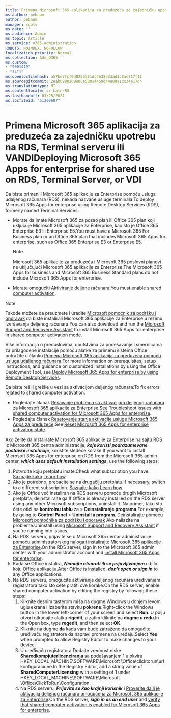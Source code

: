 ```yaml
---
title: Primena Microsoft 365 aplikacija za preduzeća za zajedničku upotrebu na RDS, Terminal serveru ili VANDI
ms.author: pebaum
author: pebaum
manager: scotv
ms.date: ''
ms.audience: Admin
ms.topic: article
ms.service: o365-administration
ROBOTS: NOINDEX, NOFOLLOW
localization_priority: Normal
ms.collection: Adm_O365
ms.custom:
- "9001419"
- "3411"
ms.openlocfilehash: a57be7fcf9d8236a51dc4b38e33ad1c2ac717f11
ms.sourcegitcommit: 2eab0980268e08a58014459d44a08a1cc34a17d4
ms.translationtype: MT
ms.contentlocale: sr-Latn-RS
ms.lasthandoff: 03/25/2021
ms.locfileid: "51200687"
---
```

# <a name="deploying-microsoft-365-apps-for-enterprise-for-shared-use-on-rds-terminal-server-or-vdi"></a><span data-ttu-id="b8b63-102">Primena Microsoft 365 aplikacija za preduzeća za zajedničku upotrebu na RDS, Terminal serveru ili VANDI</span><span class="sxs-lookup"><span data-stu-id="b8b63-102">Deploying Microsoft 365 Apps for enterprise for shared use on RDS, Terminal Server, or VDI</span></span>

<span data-ttu-id="b8b63-103">Da biste primenili Microsoft 365 aplikacije za Enterprise pomoću usluga udaljenog računara (RDS), nekada nazvane usluge terminala:</span><span class="sxs-lookup"><span data-stu-id="b8b63-103">To deploy Microsoft 365 Apps for enterprise using Remote Desktop Services (RDS), formerly named Terminal Services:</span></span>

- <span data-ttu-id="b8b63-104">Morate da imate Microsoft 365 za posao plan ili Office 365 plan koji uključuje Microsoft 365 aplikacije za Enterprise, kao što je Office 365 Enterprise E3 ili Enterprise E5.</span><span class="sxs-lookup"><span data-stu-id="b8b63-104">You must have a Microsoft 365 For Business plan or an Office 365 plan that includes Microsoft 365 Apps for enterprise, such as Office 365 Enterprise E3 or Enterprise E5.</span></span>
   > [!NOTE]
   > <span data-ttu-id="b8b63-105">Microsoft 365 aplikacije za preduzeća i Microsoft 365 poslovni planovi ne uključujući Microsoft 365 aplikacije za Enterprise.</span><span class="sxs-lookup"><span data-stu-id="b8b63-105">The Microsoft 365 Apps for business and Microsoft 365 Business Standard plans do not include Microsoft 365 Apps for enterprise.</span></span>
- <span data-ttu-id="b8b63-106">Morate omogućiti [Aktiviranje deljene računara](https://docs.microsoft.com/DeployOffice/overview-shared-computer-activation).</span><span class="sxs-lookup"><span data-stu-id="b8b63-106">You must enable [shared computer activation](https://docs.microsoft.com/DeployOffice/overview-shared-computer-activation).</span></span>

> [!NOTE]
> <span data-ttu-id="b8b63-107">Takođe možete da preuzmete i uradite [Microsoft pomoćnik za podršku i oporavak](https://aka.ms/SaRA_OfficeSCA_M365Portal) da biste instalirali Microsoft 365 aplikacije za Enterprise u režimu izvršavanja deljenog računara.</span><span class="sxs-lookup"><span data-stu-id="b8b63-107">You can also download and run the [Microsoft Support and Recovery Assistant](https://aka.ms/SaRA_OfficeSCA_M365Portal) to install Microsoft 365 Apps for enterprise in shared computer activation mode.</span></span>

<span data-ttu-id="b8b63-108">Više informacija o preduslovima, uputstvima za podešavanje i smernicama za prilagođene instalacije pomoću alatke za primenu sistema Office potražite u članku [Primena Microsoft 365 aplikacija za preduzeća pomoću usluga udaljenog računara](https://docs.microsoft.com/DeployOffice/deploy-microsoft-365-apps-remote-desktop-services).</span><span class="sxs-lookup"><span data-stu-id="b8b63-108">For more information on prerequisites, setup instructions, and guidance on customized installations by using the Office Deployment Tool, see [Deploy Microsoft 365 Apps for enterprise by using Remote Desktop Services](https://docs.microsoft.com/DeployOffice/deploy-microsoft-365-apps-remote-desktop-services).</span></span>

<span data-ttu-id="b8b63-109">Da biste rešili greške u vezi sa aktivacijom deljenog računara:</span><span class="sxs-lookup"><span data-stu-id="b8b63-109">To fix errors related to shared computer activation:</span></span>

- <span data-ttu-id="b8b63-110">Pogledajte članak [Rešavanje problema sa aktivacijom deljenog računara za Microsoft 365 aplikacije za Enterprise](https://docs.microsoft.com/DeployOffice/troubleshoot-shared-computer-activation).</span><span class="sxs-lookup"><span data-stu-id="b8b63-110">See [Troubleshoot issues with shared computer activation for Microsoft 365 Apps for enterprise](https://docs.microsoft.com/DeployOffice/troubleshoot-shared-computer-activation).</span></span>
- <span data-ttu-id="b8b63-111">Pogledajte članak [Resetovanje stanja aktivacije usluge Microsoft 365 Apps za preduzeće](https://go.microsoft.com/fwlink/?linkid=2109218).</span><span class="sxs-lookup"><span data-stu-id="b8b63-111">See [Reset Microsoft 365 Apps for enterprise activation state](https://go.microsoft.com/fwlink/?linkid=2109218).</span></span>

<span data-ttu-id="b8b63-112">Ako želite da instalirate Microsoft 365 aplikacije za Enterprise na sajtu RDS iz Microsoft 365 centra administracije, ***koje koristi podrazumevane postavke instalacije***, koristite sledeće korake:</span><span class="sxs-lookup"><span data-stu-id="b8b63-112">If you want to install Microsoft 365 Apps for enterprise on RDS from the Microsoft 365 admin center, ***which uses default installation settings***, use the following steps:</span></span>

1. <span data-ttu-id="b8b63-113">Potvrdite koju pretplatu imate.</span><span class="sxs-lookup"><span data-stu-id="b8b63-113">Check what subscription you have.</span></span> <span data-ttu-id="b8b63-114">[Saznajte kako](https://docs.microsoft.com/microsoft-365/admin/admin-overview/what-subscription-do-i-have).</span><span class="sxs-lookup"><span data-stu-id="b8b63-114">[Learn how](https://docs.microsoft.com/microsoft-365/admin/admin-overview/what-subscription-do-i-have).</span></span>
2. <span data-ttu-id="b8b63-115">Ako je potrebno, prebacite se na drugačiju pretplatu.</span><span class="sxs-lookup"><span data-stu-id="b8b63-115">If necessary, switch to a different subscription.</span></span> <span data-ttu-id="b8b63-116">[Saznajte kako](https://docs.microsoft.com/microsoft-365/commerce/subscriptions/switch-to-a-different-plan).</span><span class="sxs-lookup"><span data-stu-id="b8b63-116">[Learn how](https://docs.microsoft.com/microsoft-365/commerce/subscriptions/switch-to-a-different-plan).</span></span>
3. <span data-ttu-id="b8b63-117">Ako je Office već instaliran na RDS serveru pomoću drugih Microsoft pretplata, deinstalirajte ga.</span><span class="sxs-lookup"><span data-stu-id="b8b63-117">If Office is already installed on the RDS server using any other Microsoft subscriptions, uninstall it.</span></span> <span data-ttu-id="b8b63-118">Na primer, tako što ćete otići na **kontrolnu tablu** za  >  **Deinstaliranje programa**.</span><span class="sxs-lookup"><span data-stu-id="b8b63-118">For example, by going to **Control Panel** > **Uninstall a program**.</span></span> <span data-ttu-id="b8b63-119">Deinstalirajte pomoću [Microsoft pomoćnika za podršku i oporavak](https://aka.ms/SARA-OfficeUninstall-Alchemy) Ako nailazite na probleme.</span><span class="sxs-lookup"><span data-stu-id="b8b63-119">Uninstall using [Microsoft Support and Recovery Assistant](https://aka.ms/SARA-OfficeUninstall-Alchemy) if you're running into issues.</span></span>
4. <span data-ttu-id="b8b63-120">Na RDS serveru, prijavite se u Microsoft 365 centar administracije pomoću administratorskog naloga i [instalirajte Microsoft 365 aplikacije za Enterprise](https://portal.office.com/OLS/MySoftware.aspx).</span><span class="sxs-lookup"><span data-stu-id="b8b63-120">On the RDS server, sign in to the Microsoft 365 admin center with your administrator account and [install Microsoft 365 Apps for enterprise](https://portal.office.com/OLS/MySoftware.aspx).</span></span>
5. <span data-ttu-id="b8b63-121">Kada se Office instalira, ***Nemojte otvarati ili se prijavljivanjem*** u bilo koju Office aplikaciju.</span><span class="sxs-lookup"><span data-stu-id="b8b63-121">After Office is installed, ***don't open or sign in*** to any Office applications.</span></span>
6. <span data-ttu-id="b8b63-122">Na RDS serveru, omogućite aktiviranje deljenog računara uređivanjem registratora tako što ćete pratiti ove korake:</span><span class="sxs-lookup"><span data-stu-id="b8b63-122">On the RDS server, enable shared computer activation by editing the registry by following these steps:</span></span>
   1. <span data-ttu-id="b8b63-123">Kliknite desnim tasterom miša na dugme Windows u donjem levom uglu ekrana i izaberite stavku **pokrene**.</span><span class="sxs-lookup"><span data-stu-id="b8b63-123">Right-click the Windows button in the lower left-corner of your screen and select **Run**.</span></span> <span data-ttu-id="b8b63-124">U polju otvori otkucajte alatku **rigedit**, a zatim kliknite na **dugme u redu**.</span><span class="sxs-lookup"><span data-stu-id="b8b63-124">In the Open box, type **regedit**, and then select **OK**.</span></span>
   2. <span data-ttu-id="b8b63-125">Kliknite na dugme **da** kada vam bude zatraženo da omogućite uređivaču registratora da napravi promene na uređaju.</span><span class="sxs-lookup"><span data-stu-id="b8b63-125">Select **Yes** when prompted to allow Registry Editor to make changes to your device.</span></span>
   3. <span data-ttu-id="b8b63-126">U uređivaču registratora Dodajte vrednost niske **Sharedkompjuterlicenciranja** sa podešavanjem 1 u okviru HKEY_LOCAL_MACHINE\SOFTWARE\Microsoft \Office\clicktorun\url konfiguracione.</span><span class="sxs-lookup"><span data-stu-id="b8b63-126">In the Registry Editor, add a string value of **SharedComputerLicensing** with a setting of 1 under HKEY_LOCAL_MACHINE\SOFTWARE\Microsoft \Office\ClickToRun\Configuration.</span></span>
   4. <span data-ttu-id="b8b63-127">Na RDS serveru, ***Prijavite se kao krajnji korisnik*** i [Proverite da li je aktivacija deljenog računara omogućena za Microsoft 365 aplikacije za Enterprise](https://docs.microsoft.com/DeployOffice/troubleshoot-shared-computer-activation#verify-that-activation-for-microsoft-365-apps-succeeded).</span><span class="sxs-lookup"><span data-stu-id="b8b63-127">On the RDS server, ***sign in as an end user*** and [verify that shared computer activation is enabled for Microsoft 365 Apps for enterprise](https://docs.microsoft.com/DeployOffice/troubleshoot-shared-computer-activation#verify-that-activation-for-microsoft-365-apps-succeeded).</span></span>
